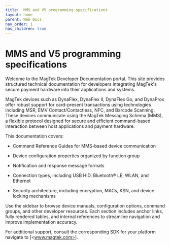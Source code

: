 ```yaml
---
title:  MMS and V5 programming specifications
layout: home
parent: Web Docs
nav_order: 1
has_children: true
---
```


# MMS and V5 programming specifications

Welcome to the MagTek Developer Documentation portal. This site provides structured technical documentation for developers integrating MagTek's secure payment hardware into their applications and systems.

MagTek devices such as DynaFlex, DynaFlex II, DynaFlex Go, and DynaProx offer robust support for card-present transactions using technologies including MSR, EMV Contact/Contactless, NFC, and Barcode Scanning. These devices communicate using the MagTek Messaging Schema (MMS), a flexible protocol designed for secure and efficient command-based interaction between host applications and payment hardware.

This documentation covers:

* Command Reference Guides for MMS-based device communication

* Device configuration properties organized by function group

* Notification and response message formats

* Connection types, including USB HID, Bluetooth® LE, WLAN, and Ethernet

* Security architecture, including encryption, MACs, KSN, and device locking mechanisms

Use the sidebar to browse device manuals, configuration options, command groups, and other developer resources. Each section includes anchor links, fully rendered tables, and internal references to streamline navigation and improve implementation accuracy.

For additional support, consult the corresponding SDK for your platform navigate to [<www.magtek.com>]. 